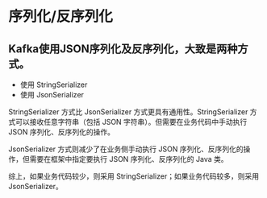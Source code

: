 # 序列化/反序列化

## Kafka使用JSON序列化及反序列化，大致是两种方式。


* 使用 StringSerializer
* 使用 JsonSerializer


StringSerializer 方式比 JsonSerializer 方式更具有通用性。StringSerializer 方式可以接收任意字符串（包括 JSON 字符串）。但需要在业务代码中手动执行 JSON 序列化、反序列化的操作。

JsonSerializer 方式则减少了在业务侧手动执行 JSON 序列化、反序列化的操作，但需要在框架中指定要执行 JSON 序列化、反序列化的 Java 类。

综上，如果业务代码较少，则采用 StringSerializer；如果业务代码较多，则采用 JsonSerializer。